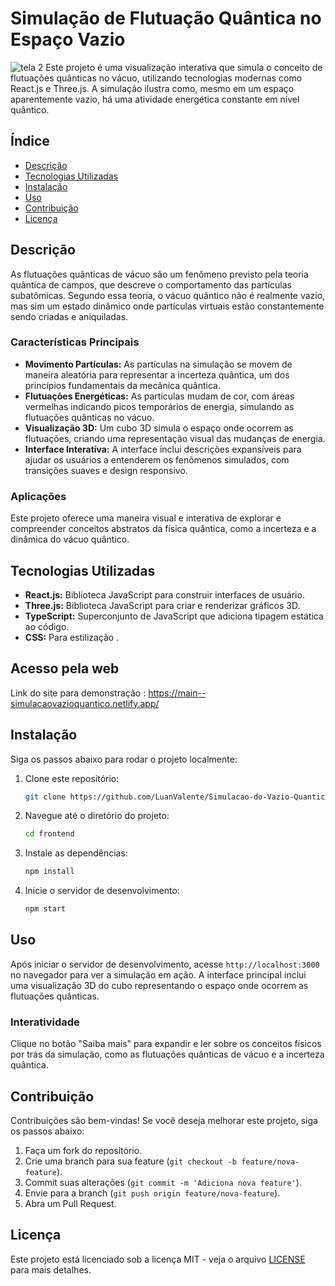 # Simulação de Flutuação Quântica no Espaço Vazio
![tela 2](https://github.com/user-attachments/assets/879aaa82-5233-4c29-9c5a-33195f38e385)
Este projeto é uma visualização interativa que simula o conceito de flutuações quânticas no vácuo, utilizando tecnologias modernas como React.js e Three.js. A simulação ilustra como, mesmo em um espaço aparentemente vazio, há uma atividade energética constante em nível quântico.

## Índice

- [Descrição](#descrição)
- [Tecnologias Utilizadas](#tecnologias-utilizadas)
- [Instalação](#instalação)
- [Uso](#uso)
- [Contribuição](#contribuição)
- [Licença](#licença)

## Descrição

As flutuações quânticas de vácuo são um fenômeno previsto pela teoria quântica de campos, que descreve o comportamento das partículas subatômicas. Segundo essa teoria, o vácuo quântico não é realmente vazio, mas sim um estado dinâmico onde partículas virtuais estão constantemente sendo criadas e aniquiladas.

### Características Principais

- **Movimento Partículas:** As partículas na simulação se movem de maneira aleatória para representar a incerteza quântica, um dos princípios fundamentais da mecânica quântica.
- **Flutuações Energéticas:** As partículas mudam de cor, com áreas vermelhas indicando picos temporários de energia, simulando as flutuações quânticas no vácuo.
- **Visualização 3D:** Um cubo 3D simula o espaço onde ocorrem as flutuações, criando uma representação visual das mudanças de energia.
- **Interface Interativa:** A interface inclui descrições expansíveis para ajudar os usuários a entenderem os fenômenos simulados, com transições suaves e design responsivo.

### Aplicações

Este projeto oferece uma maneira visual e interativa de explorar e compreender conceitos abstratos da física quântica, como a incerteza e a dinâmica do vácuo quântico.

## Tecnologias Utilizadas

- **React.js:** Biblioteca JavaScript para construir interfaces de usuário.
- **Three.js:** Biblioteca JavaScript para criar e renderizar gráficos 3D.
- **TypeScript:** Superconjunto de JavaScript que adiciona tipagem estática ao código.
- **CSS:** Para estilização .
## Acesso pela web
Link do site para demonstração : https://main--simulacaovazioquantico.netlify.app/

## Instalação

Siga os passos abaixo para rodar o projeto localmente:

1. Clone este repositório:
    ```bash
    git clone https://github.com/LuanValente/Simulacao-do-Vazio-Quantico.git
    ```

2. Navegue até o diretório do projeto:
    ```bash
    cd frontend
    ```

3. Instale as dependências:
    ```bash
    npm install
    ```

4. Inicie o servidor de desenvolvimento:
    ```bash
    npm start
    ```

## Uso

Após iniciar o servidor de desenvolvimento, acesse `http://localhost:3000` no navegador para ver a simulação em ação. A interface principal inclui uma visualização 3D do cubo representando o espaço onde ocorrem as flutuações quânticas.

### Interatividade

Clique no botão "Saiba mais" para expandir e ler sobre os conceitos físicos por trás da simulação, como as flutuações quânticas de vácuo e a incerteza quântica.

## Contribuição

Contribuições são bem-vindas! Se você deseja melhorar este projeto, siga os passos abaixo:

1. Faça um fork do repositório.
2. Crie uma branch para sua feature (`git checkout -b feature/nova-feature`).
3. Commit suas alterações (`git commit -m 'Adiciona nova feature'`).
4. Envie para a branch (`git push origin feature/nova-feature`).
5. Abra um Pull Request.

## Licença

Este projeto está licenciado sob a licença MIT - veja o arquivo [LICENSE](LICENSE) para mais detalhes.
